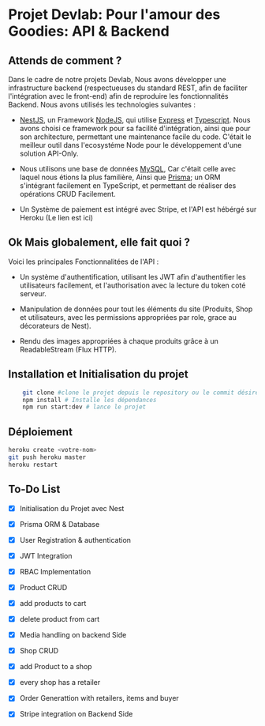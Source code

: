 # Projet Devlab: Pour l'amour des Goodies: API & Backend

## Attends de comment ?

Dans le cadre de notre projets Devlab, Nous avons développer une infrastructure backend (respectueuses du standard REST, afin de faciliter l'intégration avec le front-end) afin de reproduire les fonctionnalités Backend. Nous avons utilisés les technologies suivantes :

- [NestJS](https://nestjs.com), un Framework [NodeJS](https://nodejs.dev/), qui utilise [Express](https://expressjs.com/) et [Typescript](https://www.typescriptlang.org/). Nous avons choisi ce framework pour sa facilité d'intégration, ainsi que pour son architecture, permettant une maintenance facile du code. C'était le meilleur outil dans l'ecosystéme Node pour le développement d'une solution API-Only.

- Nous utilisons une base de données [MySQL](https://www.mysql.com/fr/), Car c'était celle avec laquel nous étions la plus familière, Ainsi que [Prisma](https://www.prisma.io/); un ORM s'intégrant facilement en TypeScript, et permettant de réaliser des opérations CRUD Facilement.

- Un Système de paiement est intégré avec Stripe, et l'API est hébérgé sur Heroku (Le lien est ici)

## Ok Mais globalement, elle fait quoi ?

Voici les principales Fonctionnalitées de l'API :

- Un système d'authentification, utilisant les JWT afin d'authentifier les utilisateurs facilement, et
  l'authorisation avec la lecture du token coté serveur.

- Manipulation de données pour tout les éléments du site (Produits, Shop et utilisateurs, avec les permissions appropriées par role, grace au décorateurs de Nest).

- Rendu des images appropriées à chaque produits grâce à un ReadableStream (Flux HTTP).

## Installation et Initialisation du projet

```sh
    git clone #clone le projet depuis le repository ou le commit désiré
    npm install # Installe les dépendances
    npm run start:dev # lance le projet
```

## Déploiement

```sh
heroku create <votre-nom>
git push heroku master
heroku restart
```

## To-Do List

- [x] Initialisation du Projet avec Nest
- [x] Prisma ORM & Database

- [x] User Registration & authentication
- [x] JWT Integration
- [x] RBAC Implementation

- [x] Product CRUD
- [x] add products to cart
- [x] delete product from cart

- [x] Media handling on backend Side

- [x] Shop CRUD
- [x] add Product to a shop
- [x] every shop has a retailer

- [x] Order Generattion with retailers, items and buyer
- [x] Stripe integration on Backend Side
